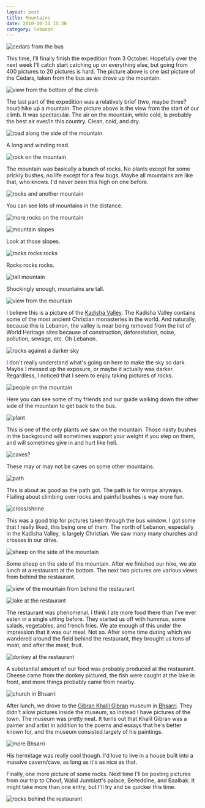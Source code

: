 ```yaml
---
layout: post
title: Mountains
date: 2010-10-31 15:30
category: lebanon
---
```


![cedars from the bus](/photo/lebanon/10/31/IMG_1580.JPG)

This time, I'll finally finish the expedition from 3 October. Hopefully over the next week I'll catch start catching up on everything else, but going from 400 pictures to 20 pictures is hard. The picture above is one last picture of the Cedars, taken from the bus as we drove up the mountain.

![view from the bottom of the climb](/photo/lebanon/10/31/IMG_1584.JPG)

The last part of the expedition was a relatively brief (two, maybe three? hour) hike up a mountain. The picture above is the view from the start of our climb. It was spectacular. The air on the mountain, while cold, is probably the best air ever/in this country. Clean, cold, and dry.

![road along the side of the mountain](/photo/lebanon/10/31/IMG_1585.JPG)

A long and winding road.

![rock on the mountain](/photo/lebanon/10/31/IMG_1595.JPG)

The mountain was basically a bunch of rocks. No plants except for some prickly bushes, no life except for a few bugs. Maybe all mountains are like that, who knows. I'd never been this high on one before.

![rocks and another mountain](/photo/lebanon/10/31/IMG_1607.JPG)

You can see lots of mountains in the distance.

![more rocks on the mountain](/photo/lebanon/10/31/IMG_1611.JPG)

![mountain slopes](/photo/lebanon/10/31/IMG_1616.JPG)

Look at those slopes.

![rocks rocks rocks](/photo/lebanon/10/31/IMG_1635.JPG)

Rocks rocks rocks.

![tall mountain](/photo/lebanon/10/31/IMG_1643.JPG)

Shockingly enough, mountains are tall.

![view from the mountain](/photo/lebanon/10/31/IMG_1644.JPG)

I believe this is a picture of the [Kadisha Valley](http://en.wikipedia.org/wiki/Kadisha_Valley). The Kadisha Valley contains some of the most ancient Christian monasteries in the world. And naturally, because this is Lebanon, the valley is near being removed from the list of World Heritage sites because of construction, deforestation, noise, pollution, sewage, etc. Oh Lebanon.

![rocks against a darker sky](/photo/lebanon/10/31/IMG_1660.JPG)

I don't really understand what's going on here to make the sky so dark. Maybe I messed up the exposure, or maybe it actually was darker. Regardless, I noticed that I seem to enjoy taking pictures of rocks.

![people on the mountain](/photo/lebanon/10/31/IMG_1666.JPG)

Here you can see some of my friends and our guide walking down the other side of the mountain to get back to the bus.

![plant](/photo/lebanon/10/31/IMG_1670.JPG)

This is one of the only plants we saw on the mountain. Those nasty bushes in the background will sometimes support your weight if you step on them, and will sometimes give in and hurt like hell.

![caves?](/photo/lebanon/10/31/IMG_1674.JPG)

These may or may not be caves on some other mountains.

![path](/photo/lebanon/10/31/IMG_1675.JPG)

This is about as good as the path got. The path is for wimps anyways. Flailing about climbing over rocks and painful bushes is way more fun.

![cross/shrine](/photo/lebanon/10/31/IMG_1684.JPG)

This was a good trip for pictures taken through the bus window. I got some that I really liked, this being one of them. The north of Lebanon, especially in the Kadisha Valley, is largely Christian. We saw many many churches and crosses in our drive.

![sheep on the side of the mountain](/photo/lebanon/10/31/IMG_1689.JPG)

Some sheep on the side of the mountain. After we finished our hike, we ate lunch at a restaurant at the bottom. The next two pictures are various views from behind the restaurant.

![view of the mountain from behind the restaurant](/photo/lebanon/10/31/IMG_1692.JPG)

![lake at the restaurant](/photo/lebanon/10/31/IMG_1695.JPG)

The restaurant was phenomenal. I think I ate more food there than I've ever eaten in a single sitting before. They started us off with hummus, some salads, vegetables, and french fries. We ate enough of this under the impression that it was our meal. Not so. After some time during which we wandered around the field behind the restaurant, they brought us tons of meat, and after the meat, fruit.

![donkey at the restaurant](/photo/lebanon/10/31/IMG_1698.JPG)

A substantial amount of our food was probably produced at the restaurant. Cheese came from the donkey pictured, the fish were caught at the lake in front, and more things probably came from nearby.

![church in Bhsarri](/photo/lebanon/10/31/IMG_1730.JPG)

After lunch, we drove to the [Gibran Khalil Gibran](http://en.wikipedia.org/wiki/Gibran_Khalil_Gibran) museum in [Bhsarri](http://en.wikipedia.org/wiki/Bsharri). They didn't allow pictures inside the museum, so instead I have pictures of the town. The museum was pretty neat. It turns out that Khalil Gibran was a painter and artist in addition to the poems and essays that he's better known for, and the museum consisted largely of his paintings.

![more Bhsarri](/photo/lebanon/10/31/IMG_1732.JPG)

His hermitage was really cool though. I'd love to live in a house built into a massive cavern/cave, as long as it's as nice as that.

Finally, one more picture of some rocks. Next time I'll be posting pictures from our trip to Chouf, Walid Jumblatt's palace, Beiteddine, and Baalbak. It might take more than one entry, but I'll try and be quicker this time.

![rocks behind the restaurant](/photo/lebanon/10/31/IMG_1718.JPG)

